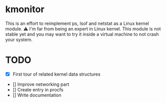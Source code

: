 # kmonitor

This is an effort to reimplement ps, lsof and netstat as a Linux kernel module.
:warning: I'm far from being an expert in Linux kernel. This module is not stable yet and you may want to try it inside a virtual machine to not crash your system. 

# TODO 

- [x] First tour of related kernel data structures
- [] Improve networking part
- [] Create entry in procfs
- [] Write documentation 


